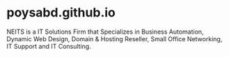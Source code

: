 # poysabd.github.io
NEITS is a IT Solutions Firm that Specializes in Business Automation, Dynamic Web Design, Domain &amp; Hosting Reseller, Small Office Networking, IT Support and IT Consulting.
